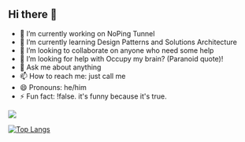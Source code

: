 ## Hi there 👋

- 🔭 I’m currently working on NoPing Tunnel
- 🌱 I’m currently learning Design Patterns and Solutions Architecture
- 👯 I’m looking to collaborate on anyone who need some help
- 🤔 I’m looking for help with Occupy my brain? (Paranoid quote)!
- 💬 Ask me about anything
- 📫 How to reach me: just call me
- 😄 Pronouns: he/him
- ⚡ Fun fact: !false. it's funny because it's true.

[<img src="https://img.shields.io/badge/LinkedIn-0077B5?style=for-the-badge&logo=linkedin&logoColor=white">](https://www.linkedin.com/in/daniel-vilela-961316117/)

<div style="width: 200px;">
<a href="https://github.com/SeuPerfilAqui/github-readme-stats">
  <img src="https://github-readme-stats.vercel.app/api/top-langs/?username=DanielVibuso&langs_count=8" alt="Top Langs" />
</a>
</div>

<!--
**DanielVibuso/DanielVibuso** is a ✨ _special_ ✨ repository because its `README.md` (this file) appears on your GitHub profile.

Here are some ideas to get you started:

- 🔭 I’m currently working on ...
- 🌱 I’m currently learning ...
- 👯 I’m looking to collaborate on ...
- 🤔 I’m looking for help with ...
- 💬 Ask me about ...
- 📫 How to reach me: ...
- 😄 Pronouns: ...
- ⚡ Fun fact: ...
-->
